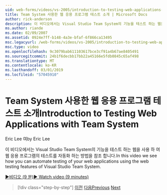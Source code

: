 ```yaml
---
uid: web-forms/videos/vs-2005/introduction-to-testing-web-applications-with-team-system
title: Team System 사용한 웹 응용 프로그램 테스트 소개 | Microsoft Docs
author: rick-anderson
description: 이 비디오에서는 Visual Studio Team System의 기능을 테스트 하는 웹을 사용 하 여 웹 응용 프로그램의 테스트를 자동화 하는 방법을 참조 합니다.
ms.author: riande
ms.date: 02/09/2007
ms.assetid: 0924e7ff-b148-4a3e-bfaf-6f866ca13495
msc.legacyurl: /web-forms/videos/vs-2005/introduction-to-testing-web-applications-with-team-system
msc.type: video
ms.openlocfilehash: 9c3079bab611103617bce3cf91a4b67ae8405491
ms.sourcegitcommit: 24b1f6decbb17bb22a45166e5fdb0845c65af498
ms.translationtype: MT
ms.contentlocale: ko-KR
ms.lasthandoff: 03/01/2019
ms.locfileid: "57045910"
---
```

<a name="introduction-to-testing-web-applications-with-team-system"></a><span data-ttu-id="bec09-103">Team System 사용한 웹 응용 프로그램 테스트 소개</span><span class="sxs-lookup"><span data-stu-id="bec09-103">Introduction to Testing Web Applications with Team System</span></span>
====================
<span data-ttu-id="bec09-104">Eric Lee 여</span><span class="sxs-lookup"><span data-stu-id="bec09-104">by Eric Lee</span></span>

<span data-ttu-id="bec09-105">이 비디오에서는 Visual Studio Team System의 기능을 테스트 하는 웹을 사용 하 여 웹 응용 프로그램의 테스트를 자동화 하는 방법을 참조 합니다.</span><span class="sxs-lookup"><span data-stu-id="bec09-105">In this video we see how you can automate testing of your web applications using the web testing features of Visual Studio Team System.</span></span>

[<span data-ttu-id="bec09-106">&#9654;비디오 (9 분)</span><span class="sxs-lookup"><span data-stu-id="bec09-106">&#9654; Watch video (9 minutes)</span></span>](https://channel9.msdn.com/Blogs/ASP-NET-Site-Videos/introduction-to-testing-web-applications-with-team-system)

> [!div class="step-by-step"]
> <span data-ttu-id="bec09-107">[이전](introduction-to-unit-testing-with-team-system.md)
> [다음](introduction-to-load-testing-web-applications-with-team-system.md)</span><span class="sxs-lookup"><span data-stu-id="bec09-107">[Previous](introduction-to-unit-testing-with-team-system.md)
[Next](introduction-to-load-testing-web-applications-with-team-system.md)</span></span>

